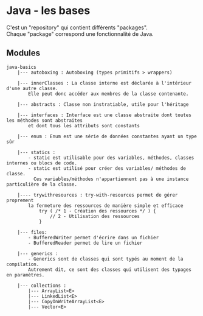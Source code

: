 # Java - les bases 

C'est un "repository" qui contient différents "packages".  
Chaque "package" correspond une fonctionnalité de Java.

## Modules
    java-basics
        |--- autoboxing : Autoboxing (types primitifs > wrappers)
       
        |--- innerClasses : La classe interne est déclarée à l'intérieur d'une autre classe.
            Elle peut donc accéder aux membres de la classe contenante.

        |--- abstracts : Classe non instratiable, utile pour l'héritage

        |--- interfaces : Interface est une classe abstraite dont toutes les méthodes sont abstraites
            et dont tous les attributs sont constants
       
        |--- enum : Enum est une série de données constantes ayant un type sûr
       
        |--- statics :
            - static est utilisable pour des variables, méthodes, classes internes ou blocs de code.
            - static est utilisé pour créer des variables/ méthodes de classe. 
              Ces variables/méthodes n'appartiennent pas à une instance particulière de la classe.
        
        |---- trywithresources : try-with-resources permet de gérer proprement 
            la fermeture des ressources de manière simple et efficace
                try ( /* 1 - Création des ressources */ ) {
                    // 2 - Utilisation des ressources
                }
        
        |--- files:
            - BufferedWriter permet d'écrire dans un fichier
            - BufferedReader permet de lire un fichier

        |--- generics : 
            - Generics sont de classes qui sont typés au moment de la compilation.
            Autrement dit, ce sont des classes qui utilisent des typages en paramètres.
  
        |--- collections : 
            |--- ArrayList<E>
            |--- LinkedList<E>
            |--- CopyOnWriteArrayList<E>
            |--- Vector<E>
